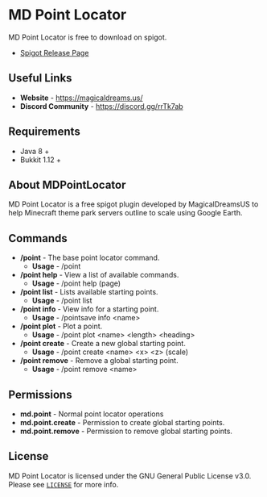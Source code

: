 # MD Point Locator 
MD Point Locator is free to download on spigot.
* [Spigot Release Page](https://www.spigotmc.org/resources/mdpointlocator.85065/ "Spigot Plugin Page")

## Useful Links
* **Website** - <https://magicaldreams.us/>
* **Discord Community** - <https://discord.gg/rrTk7ab>

## Requirements
* Java 8 +
* Bukkit 1.12 +

## About MDPointLocator
MD Point Locator is a free spigot plugin developed by MagicalDreamsUS to help Minecraft theme park servers outline to scale using Google Earth.

## Commands
* **/point** - The base point locator command.
    * **Usage** - /point
* **/point help** - View a list of available commands.
    * **Usage** - /point help (page)
* **/point list** - Lists available starting points.
    * **Usage** - /point list
* **/point info** - View info for a starting point.
    * **Usage** - /pointsave info \<name>
* **/point plot** - Plot a point.
    * **Usage** - /point plot \<name> \<length> \<heading>
* **/point create** - Create a new global starting point.
    * **Usage** - /point create \<name> \<x> \<z> (scale)
* **/point remove** - Remove a global starting point.
    * **Usage** - /point remove \<name>

## Permissions
* **md.point** - Normal point locator operations
* **md.point.create** - Permission to create global starting points.
* **md.point.remove** - Permission to remove global starting points.

## License
MD Point Locator is licensed under the GNU General Public License v3.0. Please
see [`LICENSE`](https://github.com/chums122/MDPointLocator/blob/main/LICENSE) for more info.
